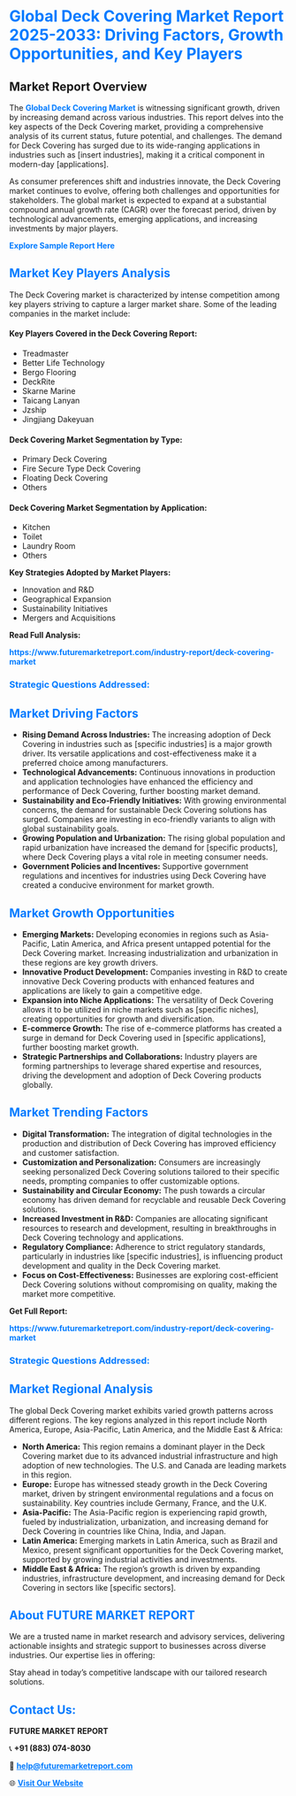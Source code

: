 <h1 style="color: #007BFF;">Global Deck Covering Market Report 2025-2033: Driving Factors, Growth Opportunities, and Key Players</h1>

<section id="overview">
<h2>Market Report Overview</h2>
<p>The <a href="https://www.futuremarketreport.com/industry-report/deck-covering-market" style="color: #007BFF; text-decoration: none;"><strong>Global Deck Covering Market</strong></a> is witnessing significant growth, driven by increasing demand across various industries. This report delves into the key aspects of the Deck Covering market, providing a comprehensive analysis of its current status, future potential, and challenges. The demand for Deck Covering has surged due to its wide-ranging applications in industries such as [insert industries], making it a critical component in modern-day [applications].</p>
<p>As consumer preferences shift and industries innovate, the Deck Covering market continues to evolve, offering both challenges and opportunities for stakeholders. The global market is expected to expand at a substantial compound annual growth rate (CAGR) over the forecast period, driven by technological advancements, emerging applications, and increasing investments by major players.</p>
</section>

<section id="overview">
<p><a href="https://www.futuremarketreport.com/request-sample/reportId=88128" style="color: #007BFF; text-decoration: none;"><strong>Explore Sample Report Here</strong></a></p>
</section>

<section id="key-players">
<h2 style="color: #007BFF;">Market Key Players Analysis</h2>
<p>The Deck Covering market is characterized by intense competition among key players striving to capture a larger market share. Some of the leading companies in the market include:</p>
<h4>Key Players Covered in the Deck Covering Report:</h4>
<ul><li>Treadmaster</li><li>Better Life Technology</li><li>Bergo Flooring</li><li>DeckRite</li><li>Skarne Marine</li><li>Taicang Lanyan</li><li>Jzship</li><li>Jingjiang Dakeyuan</li></ul>
<h4>Deck Covering Market Segmentation by Type:</h4>
<ul><li>Primary Deck Covering</li><li>Fire Secure Type Deck Covering</li><li>Floating Deck Covering</li><li>Others</li></ul>

<h4>Deck Covering Market Segmentation by Application:</h4>
<ul><li>Kitchen</li><li>Toilet</li><li>Laundry Room</li><li>Others</li></ul>
<p><strong>Key Strategies Adopted by Market Players:</strong></p>
<ul>
<li>Innovation and R&D</li>
<li>Geographical Expansion</li>
<li>Sustainability Initiatives</li>
<li>Mergers and Acquisitions</li>
</ul>
</section>

<section>
<p><strong>Read Full Analysis: </strong></p><a href="https://www.futuremarketreport.com/industry-report/deck-covering-market" style="color: #007BFF; text-decoration: none;"><strong>https://www.futuremarketreport.com/industry-report/deck-covering-market</strong></a>
<h3 style="color: #007BFF;">Strategic Questions Addressed:</h3>
</section>

<section id="driving-factors">
<h2 style="color: #007BFF;">Market Driving Factors</h2>
<ul>
<li><strong>Rising Demand Across Industries:</strong> The increasing adoption of Deck Covering in industries such as [specific industries] is a major growth driver. Its versatile applications and cost-effectiveness make it a preferred choice among manufacturers.</li>
<li><strong>Technological Advancements:</strong> Continuous innovations in production and application technologies have enhanced the efficiency and performance of Deck Covering, further boosting market demand.</li>
<li><strong>Sustainability and Eco-Friendly Initiatives:</strong> With growing environmental concerns, the demand for sustainable Deck Covering solutions has surged. Companies are investing in eco-friendly variants to align with global sustainability goals.</li>
<li><strong>Growing Population and Urbanization:</strong> The rising global population and rapid urbanization have increased the demand for [specific products], where Deck Covering plays a vital role in meeting consumer needs.</li>
<li><strong>Government Policies and Incentives:</strong> Supportive government regulations and incentives for industries using Deck Covering have created a conducive environment for market growth.</li>
</ul>
</section>

<section id="growth-opportunities">
<h2 style="color: #007BFF;">Market Growth Opportunities</h2>
<ul>
<li><strong>Emerging Markets:</strong> Developing economies in regions such as Asia-Pacific, Latin America, and Africa present untapped potential for the Deck Covering market. Increasing industrialization and urbanization in these regions are key growth drivers.</li>
<li><strong>Innovative Product Development:</strong> Companies investing in R&D to create innovative Deck Covering products with enhanced features and applications are likely to gain a competitive edge.</li>
<li><strong>Expansion into Niche Applications:</strong> The versatility of Deck Covering allows it to be utilized in niche markets such as [specific niches], creating opportunities for growth and diversification.</li>
<li><strong>E-commerce Growth:</strong> The rise of e-commerce platforms has created a surge in demand for Deck Covering used in [specific applications], further boosting market growth.</li>
<li><strong>Strategic Partnerships and Collaborations:</strong> Industry players are forming partnerships to leverage shared expertise and resources, driving the development and adoption of Deck Covering products globally.</li>
</ul>
</section>

<section id="trending-factors">
<h2 style="color: #007BFF;">Market Trending Factors</h2>
<ul>
<li><strong>Digital Transformation:</strong> The integration of digital technologies in the production and distribution of Deck Covering has improved efficiency and customer satisfaction.</li>
<li><strong>Customization and Personalization:</strong> Consumers are increasingly seeking personalized Deck Covering solutions tailored to their specific needs, prompting companies to offer customizable options.</li>
<li><strong>Sustainability and Circular Economy:</strong> The push towards a circular economy has driven demand for recyclable and reusable Deck Covering solutions.</li>
<li><strong>Increased Investment in R&D:</strong> Companies are allocating significant resources to research and development, resulting in breakthroughs in Deck Covering technology and applications.</li>
<li><strong>Regulatory Compliance:</strong> Adherence to strict regulatory standards, particularly in industries like [specific industries], is influencing product development and quality in the Deck Covering market.</li>
<li><strong>Focus on Cost-Effectiveness:</strong> Businesses are exploring cost-efficient Deck Covering solutions without compromising on quality, making the market more competitive.</li>
</ul>
</section>

<section>
<p><strong>Get Full Report: </strong></p><a href="https://www.futuremarketreport.com/industry-report/deck-covering-market" style="color: #007BFF; text-decoration: none;"><strong>https://www.futuremarketreport.com/industry-report/deck-covering-market</strong></a>
<h3 style="color: #007BFF;">Strategic Questions Addressed:</h3>
</section>


<section id="regional-analysis">
<h2 style="color: #007BFF;">Market Regional Analysis</h2>
<p>The global Deck Covering market exhibits varied growth patterns across different regions. The key regions analyzed in this report include North America, Europe, Asia-Pacific, Latin America, and the Middle East & Africa:</p>
<ul>
<li><strong>North America:</strong> This region remains a dominant player in the Deck Covering market due to its advanced industrial infrastructure and high adoption of new technologies. The U.S. and Canada are leading markets in this region.</li>
<li><strong>Europe:</strong> Europe has witnessed steady growth in the Deck Covering market, driven by stringent environmental regulations and a focus on sustainability. Key countries include Germany, France, and the U.K.</li>
<li><strong>Asia-Pacific:</strong> The Asia-Pacific region is experiencing rapid growth, fueled by industrialization, urbanization, and increasing demand for Deck Covering in countries like China, India, and Japan.</li>
<li><strong>Latin America:</strong> Emerging markets in Latin America, such as Brazil and Mexico, present significant opportunities for the Deck Covering market, supported by growing industrial activities and investments.</li>
<li><strong>Middle East & Africa:</strong> The region’s growth is driven by expanding industries, infrastructure development, and increasing demand for Deck Covering in sectors like [specific sectors].</li>
</ul>
</section>

<footer>
<h2 style="color: #007BFF;">About FUTURE MARKET REPORT</h2>
<p>We are a trusted name in market research and advisory services, delivering actionable insights and strategic support to businesses across diverse industries. Our expertise lies in offering:</p>

<p>Stay ahead in today’s competitive landscape with our tailored research solutions.</p>

<h2 style="color: #007BFF;">Contact Us:</h2>
<p><strong>FUTURE MARKET REPORT</strong></p>
<p>📞 <strong>+91 (883) 074-8030</strong></p>
<p>📧 <strong><a href="mailto:help@futuremarketreport.com" style="color: #007BFF;">help@futuremarketreport.com</a></strong></p>
<p>🌐 <strong><a href="https://www.futuremarketreport.com/" style="color: #007BFF;">Visit Our Website</a></strong></p>
</footer>